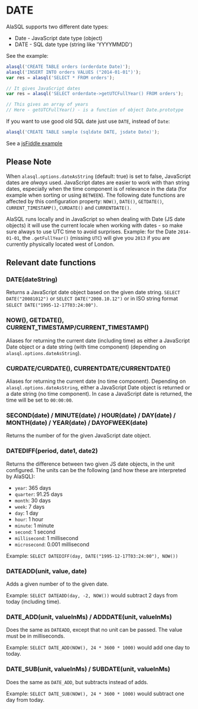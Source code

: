 # DATE

AlaSQL supports two different date types:
* Date - JavaScript date type (object)
* DATE - SQL date type (string like 'YYYYMMDD')

See the example:
```js
alasql('CREATE TABLE orders (orderdate Date)');
alasql('INSERT INTO orders VALUES ("2014-01-01")');
var res = alasql('SELECT * FROM orders');

// It gives JavaScript dates
var res = alasql('SELECT orderdate->getUTCFullYear() FROM orders');

// This gives an array of years
// Here - getUTCFullYear() - is a function of object Date.prototype
```

If you want to use good old SQL date just use `DATE`, instead of `Date`:
```js
alasql('CREATE TABLE sample (sqldate DATE, jsdate Date)');
```
See a [jsFiddle example](http://jsfiddle.net/b94d5e3w/)

## Please Note

When `alasql.options.dateAsString` (default: true) is set to false, JavaScript dates are _always_ used. JavaScript dates are easier to work with than string dates, especially when the time component is of relevance in the data (for example when sorting or using `BETWEEN`). The following date functions are affected by this configuration property: `NOW()`, `DATE()`, `GETDATE()`, `CURRENT_TIMESTAMP()`, `CURDATE()` and `CURRENTDATE()`.

AlaSQL runs locally and in JavaScript so when dealing with Date (JS date objects) it will use the current locale when working with dates - so make sure always to use UTC time to avoid surprises. Example: for the Date `2014-01-01`, the `.getFullYear()` (missing `UTC`) will give you `2013` if you are currently physically located west of London.

## Relevant date functions

### DATE(dateString)
Returns a JavaScript date object based on the given date string.
`SELECT DATE("20081012")` or `SELECT DATE("2008.10.12")` or in ISO string format `SELECT DATE("1995-12-17T03:24:00")`.

### NOW(), GETDATE(), CURRENT_TIMESTAMP/CURRENT_TIMESTAMP()
Aliases for returning the current date (including time) as either a JavaScript Date object or a date string (with time component) (depending on `alasql.options.dateAsString`).

### CURDATE/CURDATE(), CURRENTDATE/CURRENTDATE()
Aliases for returning the current date (no time component). Depending on `alasql.options.dateAsString`, either a JavaScript Date object is returned or a date string (no time component). In case a JavaScript date is returned, the time will be set to `00:00:00`.

### SECOND(date) / MINUTE(date) / HOUR(date) / DAY(date) / MONTH(date) / YEAR(date) / DAYOFWEEK(date)
Returns the number of <unit> for the given JavaScript date object.

### DATEDIFF(period, date1, date2)
Returns the difference between two given JS date objects, in the unit configured. The units can be the following (and how these are interpreted by AlaSQL):

* `year`: 365 days
* `quarter`: 91.25 days
* `month`: 30 days
* `week`: 7 days
* `day`: 1 day
* `hour`: 1 hour
* `minute`: 1 minute
* `second`: 1 second
* `millisecond`: 1 millisecond
* `microsecond`: 0.001 millisecond

Example: `SELECT DATEDIFF(day, DATE("1995-12-17T03:24:00"), NOW())`

### DATEADD(unit, value, date)
Adds a given number of <unit> to the given date.

Example: `SELECT DATEADD(day, -2, NOW())` would subtract 2 days from today (including time).

### DATE_ADD(unit, valueInMs) / ADDDATE(unit, valueInMs)
Does the same as `DATEADD`, except that no unit can be passed. The value must be in milliseconds.

Example: `SELECT DATE_ADD(NOW(), 24 * 3600 * 1000)` would add one day to today.

### DATE_SUB(unit, valueInMs) / SUBDATE(unit, valueInMs)
Does the same as `DATE_ADD`, but subtracts instead of adds.

Example: `SELECT DATE_SUB(NOW(), 24 * 3600 * 1000)` would subtract one day from today.
